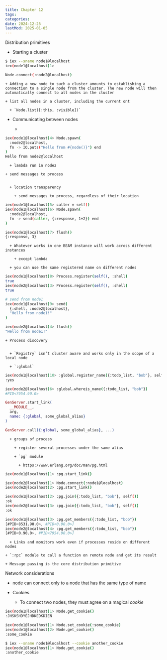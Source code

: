 ```yaml
---
title: Chapter 12
tags:
categories:
date: 2024-12-25
lastMod: 2025-01-05
---
```

Distribution primitives

  + Starting a cluster

```bash
$ iex --sname node1@localhost
iex(node1@localhost)1>

Node.connect(:node2@localhost)
```

    + Adding a new node to such a cluster amounts to establishing a connection to a single node from the cluster. The new node will then automatically connect to all nodes in the cluster

    + list all nodes in a cluster, including the current ont

      + `Node.list([:this, :visible])`

  + Communicating between nodes

    + 
```bash
iex(node1@localhost)4> Node.spawn(
  :node2@localhost,
  fn -> IO.puts("Hello from #{node()}") end
)
Hello from node2@localhost
```

      + lambda run in node2

    + send messages to process


      + location transparency

        + send messages to process, regardless of their location

```bash
iex(node1@localhost)5> caller = self()
iex(node1@localhost)6> Node.spawn(
  :node2@localhost,
  fn -> send(caller, {:response, 1+2}) end
)

iex(node1@localhost)7> flush()
{:response, 3}
```

      + Whatever works in one BEAM instance will work across different instances

        + except lambda

      + you can use the same registered name on different nodes

```bash
iex(node1@localhost)8> Process.register(self(), :shell)
true
iex(node2@localhost)3> Process.register(self(), :shell)
true

# send from node1
iex(node1@localhost)9> send(
  {:shell, :node2@localhost},
  "Hello from node1!"
)

iex(node2@localhost)4> flush()
"Hello from node1!"

```

    + Process discovery


      + `Registry` isn’t cluster aware and works only in the scope of a local node

      + `:global`


```bash
iex(node1@localhost)10> :global.register_name({:todo_list, "bob"}, self())
:yes

iex(node2@localhost)6> :global.whereis_name({:todo_list, "bob"})
#PID<7954.90.0>
```

```elixir
GenServer.start_link(
  __MODULE__,
  arg,
  name: {:global, some_global_alias}
)

GenServer.call({:global, some_global_alias}, ...)
```

      + groups of process

        + register several processes under the same alias

        + `pg` module

          + https://www.erlang.org/doc/man/pg.html

```bash
iex(node1@localhost)1> :pg.start_link()

iex(node2@localhost)1> Node.connect(:node1@localhost)
iex(node2@localhost)2> :pg.start_link()

iex(node1@localhost)2> :pg.join({:todo_list, "bob"}, self())
:ok
iex(node2@localhost)3> :pg.join({:todo_list, "bob"}, self())
:ok

iex(node1@localhost)3> :pg.get_members({:todo_list, "bob"})
[#PID<8531.90.0>, #PID<0.90.0>]
iex(node2@localhost)4> :pg.get_members({:todo_list, "bob"})
[#PID<0.90.0>, #PID<7954.90.0>]
```

      + Links and monitors work even if processes reside on different nodes

    + `:rpc` module to call a function on remote node and get its result

    + Message passing is the core distribution primitive

Network considerations

  + node can connect only to a node that has the same type of name

  + Cookies

    + To connect two nodes, they must agree on a magical *cookie*

```bash
iex(node1@localhost)1> Node.get_cookie()
:JHSKSHDYEJHDKEDKDIEN

iex(node1@localhost)1> Node.set_cookie(:some_cookie)
iex(node1@localhost)2> Node.get_cookie()
:some_cookie

$ iex --sname node1@localhost --cookie another_cookie
iex(node1@localhost)1> Node.get_cookie()
:another_cookie
```
